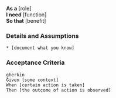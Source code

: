 **As a** [role]  
**I need** [function]  
**So that** [benefit]  
     
### Details and Assumptions
    * [document what you know]      
     
### Acceptance Criteria     
    gherkin 
    Given [some context]
    When [certain action is taken]
    Then [the outcome of action is observed]

